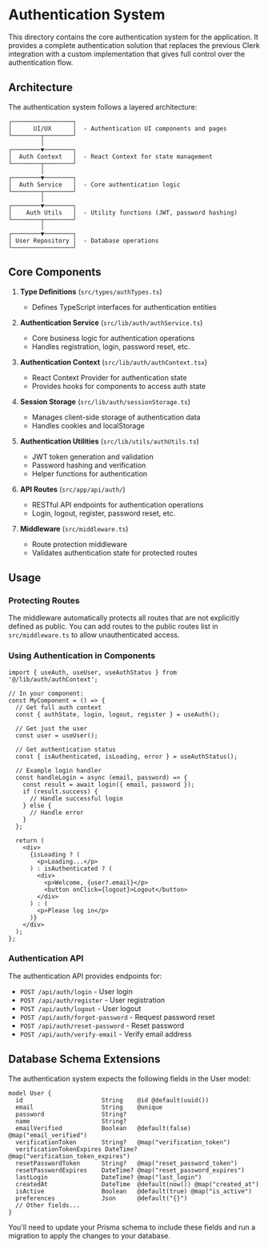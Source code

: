 # Authentication System

This directory contains the core authentication system for the application. It provides a complete authentication solution that replaces the previous Clerk integration with a custom implementation that gives full control over the authentication flow.

## Architecture

The authentication system follows a layered architecture:

```
┌─────────────────┐
│      UI/UX      │  - Authentication UI components and pages
└────────┬────────┘
         │
┌────────▼────────┐
│  Auth Context   │  - React Context for state management
└────────┬────────┘
         │
┌────────▼────────┐
│  Auth Service   │  - Core authentication logic
└────────┬────────┘
         │
┌────────▼────────┐
│    Auth Utils   │  - Utility functions (JWT, password hashing)
└────────┬────────┘
         │
┌────────▼────────┐
│ User Repository │  - Database operations
└─────────────────┘
```

## Core Components

1. **Type Definitions** (`src/types/authTypes.ts`)
   - Defines TypeScript interfaces for authentication entities

2. **Authentication Service** (`src/lib/auth/authService.ts`)
   - Core business logic for authentication operations
   - Handles registration, login, password reset, etc.

3. **Authentication Context** (`src/lib/auth/authContext.tsx`)
   - React Context Provider for authentication state
   - Provides hooks for components to access auth state

4. **Session Storage** (`src/lib/auth/sessionStorage.ts`)
   - Manages client-side storage of authentication data
   - Handles cookies and localStorage

5. **Authentication Utilities** (`src/lib/utils/authUtils.ts`)
   - JWT token generation and validation
   - Password hashing and verification
   - Helper functions for authentication

6. **API Routes** (`src/app/api/auth/`)
   - RESTful API endpoints for authentication operations
   - Login, logout, register, password reset, etc.

7. **Middleware** (`src/middleware.ts`)
   - Route protection middleware
   - Validates authentication state for protected routes

## Usage

### Protecting Routes

The middleware automatically protects all routes that are not explicitly defined as public. You can add routes to the public routes list in `src/middleware.ts` to allow unauthenticated access.

### Using Authentication in Components

```tsx
import { useAuth, useUser, useAuthStatus } from '@/lib/auth/authContext';

// In your component:
const MyComponent = () => {
  // Get full auth context
  const { authState, login, logout, register } = useAuth();
  
  // Get just the user
  const user = useUser();
  
  // Get authentication status
  const { isAuthenticated, isLoading, error } = useAuthStatus();
  
  // Example login handler
  const handleLogin = async (email, password) => {
    const result = await login({ email, password });
    if (result.success) {
      // Handle successful login
    } else {
      // Handle error
    }
  };
  
  return (
    <div>
      {isLoading ? (
        <p>Loading...</p>
      ) : isAuthenticated ? (
        <div>
          <p>Welcome, {user?.email}</p>
          <button onClick={logout}>Logout</button>
        </div>
      ) : (
        <p>Please log in</p>
      )}
    </div>
  );
};
```

### Authentication API

The authentication API provides endpoints for:

- `POST /api/auth/login` - User login
- `POST /api/auth/register` - User registration
- `POST /api/auth/logout` - User logout
- `POST /api/auth/forgot-password` - Request password reset
- `POST /api/auth/reset-password` - Reset password
- `POST /api/auth/verify-email` - Verify email address

## Database Schema Extensions

The authentication system expects the following fields in the User model:

```prisma
model User {
  id                      String    @id @default(uuid())
  email                   String    @unique
  password                String?
  name                    String?
  emailVerified           Boolean   @default(false) @map("email_verified")
  verificationToken       String?   @map("verification_token")
  verificationTokenExpires DateTime? @map("verification_token_expires")
  resetPasswordToken      String?   @map("reset_password_token")
  resetPasswordExpires    DateTime? @map("reset_password_expires")
  lastLogin               DateTime? @map("last_login")
  createdAt               DateTime  @default(now()) @map("created_at")
  isActive                Boolean   @default(true) @map("is_active")
  preferences             Json      @default("{}")
  // Other fields...
}
```

You'll need to update your Prisma schema to include these fields and run a migration to apply the changes to your database. 